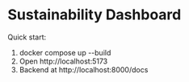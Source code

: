 # Sustainability Dashboard

Quick start:
1) docker compose up --build
2) Open http://localhost:5173
3) Backend at http://localhost:8000/docs
